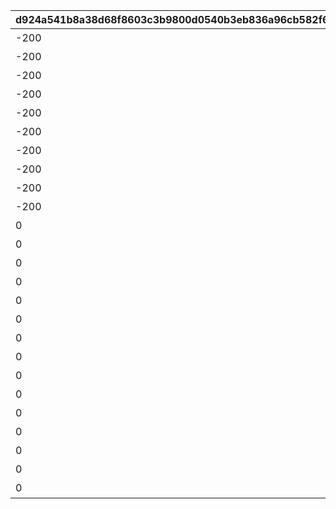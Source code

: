 |d924a541b8a38d68f8603c3b9800d0540b3eb836a96cb582f6a3c1e285208e3d|38781c52df9ede339b61a89316ccaf6ac26ac31adcb8189b053bedfd6fba6150|739986603b7b4467a5e759ceb162c70714fc468a8b01da16fe8bea1dd56c29de|2f34445ff2c67603b2b27f78ae3fa250f50408608964a5481c1592c296e027f3|09317592301e45ccfc7f16f8287bafdc8ac240bb1fed37adced01372c832b05d|0f6c9698fe1895d50ee2c2a8339bc0ae324d636f937ab71fe2981bfa98f9bab9|01972246078a5a8ff4bcd6fcd35cd319d4973bee6b998e387dce099c23640bc5|9a32d986c852783e655bcc948a88d96c0c08a155daa0b38efe45cbc7ac6f7684|4b76ff64e509774dd78c189346e6bbaaa1c7de701e80443e2135215e17e9448c|329f5d928ed0073a5e5e235c045b2e44000087d84e0a6a37c28ad624211f16fd|2a04a60b9eaf258b98defa766dcb157eb1e371c4bd6adc7205751e1636bab1ae|3712884a5aca8f80dec8bcd026256b21ba0643235afc8930f1ca04369fa42496|aeb6d1fcb5446aa84c6cba530ac81ef54e36be3587426da34306b9ea60c93764|7f6719bead6acb4ef9fe95f986ef0cc63cd3332384a7ba5b4752287faa21be1e|acd6e8f4141d6dbe0f9629e05287f9ca5308479c728e963a38f59bc247a3c8a0|a3dbc231847a617b868424a447c982738cbd503f628b1e1875c22c86a84ef098|95f4854b7df1d9c36a782d291f4966a1daf475fae0a5bf8f4aa102ea9522c41a|b0bb2cbe186c3712f98d80f06c0feb7a5680ea175a41cb44a41b0ebf4c90fd3c|
| --- | --- | --- | --- | --- | --- | --- | --- | --- | --- | --- | --- | --- | --- | --- | --- | --- | --- |
|-200|覇瞳皇帝の領域1層|99011|26202|0.85|76010001|bgm_M299|-200|102271|bgm_M299|102271|0.85|90013|0|0|0|-100|0|
|-200|覇瞳皇帝の領域2層|99011|26202|0.85|76010002|bgm_M299|-200|102271|bgm_M299|102271|0.85|90013|0|0|0|-100|0|
|-200|覇瞳皇帝の領域3層|99011|26202|0.85|76010003|bgm_M299|-200|102271|bgm_M299|102271|0.85|90013|0|0|0|-100|0|
|-200|覇瞳皇帝の領域4層|99011|26202|0.85|76010004|bgm_M299|-200|102271|bgm_M299|102271|0.85|90013|0|0|0|-100|0|
|-200|覇瞳皇帝の領域5層|99011|26202|0.85|76010005|bgm_M299|-200|102271|bgm_M299|102271|0.85|90013|0|0|0|-100|0|
|-200|覇瞳皇帝の領域6層|99011|26202|0.85|76010006|bgm_M299|-200|102271|bgm_M299|102271|0.85|90013|0|0|0|-100|0|
|-200|覇瞳皇帝の領域7層|99011|26202|0.85|76010007|bgm_M299|-200|102271|bgm_M299|102271|0.85|90013|0|0|0|-100|0|
|-200|覇瞳皇帝の領域8層|99011|26202|0.85|76010008|bgm_M299|-200|102271|bgm_M299|102271|0.85|90013|0|0|0|-100|0|
|-200|覇瞳皇帝の領域9層|99011|26202|0.85|76010009|bgm_M299|-200|102271|bgm_M299|102271|0.85|90013|0|0|0|-100|0|
|-200|覇瞳皇帝の領域10層|99011|26202|0.85|76010010|bgm_M299|-200|102271|bgm_M299|102271|0.85|90013|0|0|0|-100|0|
|0|ゼーンの領域1層|99011|26202|1.3|76020001|bgm_M506|50|102891|bgm_M506|102891|1.2|90013|0|0|0|-100|0|
|0|ゼーンの領域2層|99011|26202|1.3|76020002|bgm_M506|50|102891|bgm_M506|102891|1.2|90013|0|0|0|-100|0|
|0|ゼーンの領域3層|99011|26202|1.3|76020003|bgm_M506|50|102891|bgm_M506|102891|1.2|90013|0|0|0|-100|0|
|0|ゼーンの領域4層|99011|26202|1.3|76020004|bgm_M506|50|102891|bgm_M506|102891|1.2|90013|0|0|0|-100|0|
|0|ゼーンの領域5層|99011|26202|1.3|76020005|bgm_M506|50|102891|bgm_M506|102891|1.2|90013|0|0|0|-100|0|
|0|ゼーンの領域6層|99011|26202|1.3|76020006|bgm_M506|50|102891|bgm_M506|102891|1.2|90013|0|0|0|-100|0|
|0|ゼーンの領域7層|99011|26202|1.3|76020007|bgm_M506|50|102891|bgm_M506|102891|1.2|90013|0|0|0|-100|0|
|0|ゼーンの領域8層|99011|26202|1.3|76020008|bgm_M506|50|102891|bgm_M506|102891|1.2|90013|0|0|0|-100|0|
|0|ゼーンの領域9層|99011|26202|1.3|76020009|bgm_M506|50|102891|bgm_M506|102891|1.2|90013|0|0|0|-100|0|
|0|ゼーンの領域10層|99011|26202|1.3|76020010|bgm_M506|50|102891|bgm_M506|102891|1.2|90013|0|0|0|-100|0|
|0|ミロクの領域1層|99011|26202|1.1|76030001|bgm_M646|50|103111|bgm_M646_Mode3|103111|0.9|90013|0|0|0|-100|0|
|0|ミロクの領域2層|99011|26202|1.1|76030002|bgm_M646|50|103111|bgm_M646_Mode3|103111|0.9|90013|0|0|0|-100|0|
|0|ミロクの領域3層|99011|26202|1.1|76030003|bgm_M646|50|103111|bgm_M646_Mode3|103111|0.9|90013|0|0|0|-100|0|
|0|ミロクの領域4層|99011|26202|1.1|76030004|bgm_M646|50|103111|bgm_M646_Mode3|103111|0.9|90013|0|0|0|-100|0|
|0|ミロクの領域5層|99011|26202|1.1|76030005|bgm_M646|50|103111|bgm_M646_Mode3|103111|0.9|90013|0|0|0|-100|0|